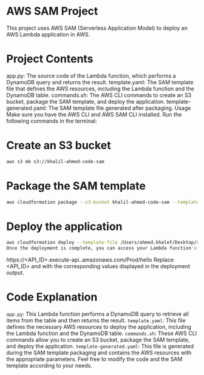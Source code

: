# AWS SAM Project
This project uses AWS SAM (Serverless Application Model) to deploy an AWS Lambda application in AWS.

# Project Contents
app.py: The source code of the Lambda function, which performs a DynamoDB query and returns the result.
template.yaml: The SAM template file that defines the AWS resources, including the Lambda function and the DynamoDB table.
commands.sh: The AWS CLI commands to create an S3 bucket, package the SAM template, and deploy the application.
template-generated.yaml: The SAM template file generated after packaging.
Usage
Make sure you have the AWS CLI and AWS SAM CLI installed.
Run the following commands in the terminal:
# Create an S3 bucket
```sh
aws s3 mb s3://khalil-ahmed-code-sam
```
# Package the SAM template
```sh
aws cloudformation package --s3-bucket khalil-ahmed-code-sam --template-file template.yaml --output-template-file template-generated.yaml
```
# Deploy the application
```sh
aws cloudformation deploy --template-file /Users/ahmed.khalef/Desktop/sam/template-generated.yaml --stack-name hello-world-lambda-sam --capabilities CAPABILITY_IAM
Once the deployment is complete, you can access your Lambda function's API at the following URL:
```



https://<API_ID>.execute-api.<REGION>.amazonaws.com/Prod/hello
Replace <API_ID> and <REGION> with the corresponding values displayed in the deployment output.

# Code Explanation
`app.py`: This Lambda function performs a DynamoDB query to retrieve all items from the table and then returns the result.
`template.yaml`: This file defines the necessary AWS resources to deploy the application, including the Lambda function and the DynamoDB table.
`commands.sh`: These AWS CLI commands allow you to create an S3 bucket, package the SAM template, and deploy the application.
`template-generated.yaml`: This file is generated during the SAM template packaging and contains the AWS resources with the appropriate parameters.
Feel free to modify the code and the SAM template according to your needs.